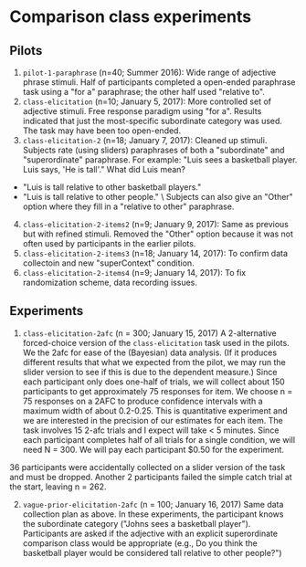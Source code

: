 # Comparison class experiments

## Pilots

1. `pilot-1-paraphrase` (n=40; Summer 2016):
Wide range of adjective phrase stimuli.
Half of participants completed a open-ended paraphrase task using a "for a" paraphrase; the other half used "relative to".
2. `class-elicitation` (n=10; January 5, 2017):
More controlled set of adjective stimuli.
Free response paradigm using "for a".
Results indicated that just the most-specific subordinate category was used.
The task may have been too open-ended.
3. `class-elicitation-2` (n=18; January 7, 2017):
Cleaned up stimuli.
Subjects rate (using sliders) paraphrases of both a "subordinate" and "superordinate" paraphrase.
For example: "Luis sees a basketball player. Luis says, 'He is tall'."
What did Luis mean?
  - "Luis is tall relative to other basketball players."
  - "Luis is tall relative to other people." \\
Subjects can also give an "Other" option where they fill in a "relative to other" paraphrase.
4. `class-elicitation-2-items2` (n=9; January 9, 2017):
Same as previous but with refined stimuli. Removed the "Other" option because it was not often used by participants in the earlier pilots.
5. `class-elicitation-2-items3` (n=18; January 14, 2017):
To confirm data collectoin and new "superContext" condition.
6. `class-elicitation-2-items4` (n=9; January 14, 2017):
To fix randomization scheme, data recording issues.

## Experiments

1. `class-elicitation-2afc` (n = 300; January 15, 2017)
A 2-alternative forced-choice version of the `class-elicitation` task used in the pilots.
We the 2afc for ease of the (Bayesian) data analysis.
(If it produces different results that what we expected from the pilot, we may run the slider version to see if this is due to the dependent measure.)
Since each participant only does one-half of trials, we will collect about 150 participants to get approximately 75 responses for item.
We choose n = 75 responses on a 2AFC to produce confidence intervals with a maximum width of about 0.2-0.25.
This is quantitative experiment and we are interested in the precision of our estimates for each item.
The task involves 15 2-afc trials and I expect will take < 5 minutes.
Since each participant completes half of all trials for a single condition, we will need N = 300.
We will pay each participant $0.50 for the experiment.

36 participants were accidentally collected on a slider version of the task and must be dropped.
Another 2 participants failed the simple catch trial at the start, leaving n = 262.

2. `vague-prior-elicitation-2afc` (n = 100; January 16, 2017)
Same data collection plan as above.
In these experiments, the participant knows the subordinate category ("Johns sees a basketball player").
Participants are asked if the adjective with an explicit superordinate comparison class would be appropriate (e.g., Do you think the basketball player would be considered tall relative to other people?")
